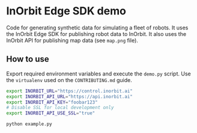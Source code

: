 # InOrbit Edge SDK demo

Code for generating synthetic data for simulating a fleet of robots. It uses the InOrbit Edge SDK for publishing robot data to InOrbit. It also uses the InOrbit API for publishing map data (see `map.png` file).

## How to use

Export required environment variables and execute the `demo.py` script. Use the `virtualenv` used on the `CONTRIBUTING.md` guide.

```bash
export INORBIT_URL="https://control.inorbit.ai"
export INORBIT_API_URL="https://api.inorbit.ai"
export INORBIT_API_KEY="foobar123"
# Disable SSL for local development only
export INORBIT_API_USE_SSL="true"

python example.py
```
